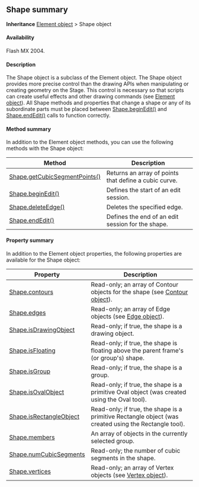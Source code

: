 ## Shape summary

**Inheritance** [Element object](../Element_object/Element_summary.md) > Shape object

#### Availability

Flash MX 2004.

#### Description

The Shape object is a subclass of the Element object. The Shape object provides more precise control than the drawing APIs when manipulating or creating geometry on the Stage. This control is necessary so that scripts can create useful effects and other drawing commands (see [Element object](../Element_object/Element_summary.md)).
All Shape methods and properties that change a shape or any of its subordinate parts must be placed between
[Shape.beginEdit()](../Shape_object/Shape.md) and [Shape.endEdit()](../Shape_object/Shape4.md) calls to function correctly.

#### Method summary

In addition to the Element object methods, you can use the following methods with the Shape object:

| **Method** | **Description** |
| --- | --- |
| [Shape.getCubicSegmentPoints()](../Shape_object/Shape5.md) | Returns an array of points that define a cubic curve. |
| [Shape.beginEdit()](../Shape_object/Shape.md) | Defines the start of an edit session. |
| [Shape.deleteEdge()](../Shape_object/Shape2.md) | Deletes the specified edge. |
| [Shape.endEdit()](../Shape_object/Shape4.md) | Defines the end of an edit session for the shape. |

#### Property summary

In addition to the Element object properties, the following properties are available for the Shape object:

| **Property** | **Description** |
| --- | --- |
| [Shape.contours](../Shape_object/Shape1.md) | Read-only; an array of Contour objects for the shape (see [Contour object](../Contour_object/Contour_summary.md)). |
| [Shape.edges](../Shape_object/Shape3.md) | Read-only; an array of Edge objects (see [Edge object](../Edge_object/Edge_summary.md)). |
| [Shape.isDrawingObject](../Shape_object/Shape6.md) | Read-only; if true, the shape is a drawing object. |
| [Shape.isFloating](../Shape_object/Shape7.md) | Read-only; if true, the shape is floating above the parent frame's (or group's) shape. |
| [Shape.isGroup](../Shape_object/Shape8.md) | Read-only; if true, the shape is a group. |
| [Shape.isOvalObject](../Shape_object/Shape9.md) | Read-only; if true, the shape is a primitive Oval object (was created using the Oval tool). |
| [Shape.isRectangleObject](../Shape_object/Shape10.md) | Read-only; if true, the shape is a primitive Rectangle object (was created using the Rectangle tool). |
| [Shape.members](../Shape_object/Shape11.md) | An array of objects in the currently selected group. |
| [Shape.numCubicSegments](../Shape_object/Shape12.md) | Read-only; the number of cubic segments in the shape. |
| [Shape.vertices](../Shape_object/Shape13.md) | Read-only; an array of Vertex objects (see [Vertex object](../Vertex_object/Vertex_summary.md)). |
